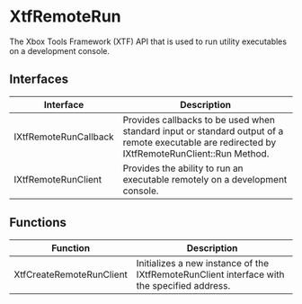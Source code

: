 # XtfRemoteRun
The Xbox Tools Framework (XTF) API that is used to run utility executables on a development console.

## Interfaces
| Interface             | Description                                          |
|-----------------------|------------------------------------------------------|
| IXtfRemoteRunCallback | Provides callbacks to be used when standard input or standard output of a remote executable are redirected by IXtfRemoteRunClient::Run Method.|
| IXtfRemoteRunClient    | Provides the ability to run an executable remotely on a development console.|

## Functions
| Function              | Description                                          |
|-----------------------|------------------------------------------------------|
| XtfCreateRemoteRunClient | Initializes a new instance of the IXtfRemoteRunClient interface with the specified address.|

